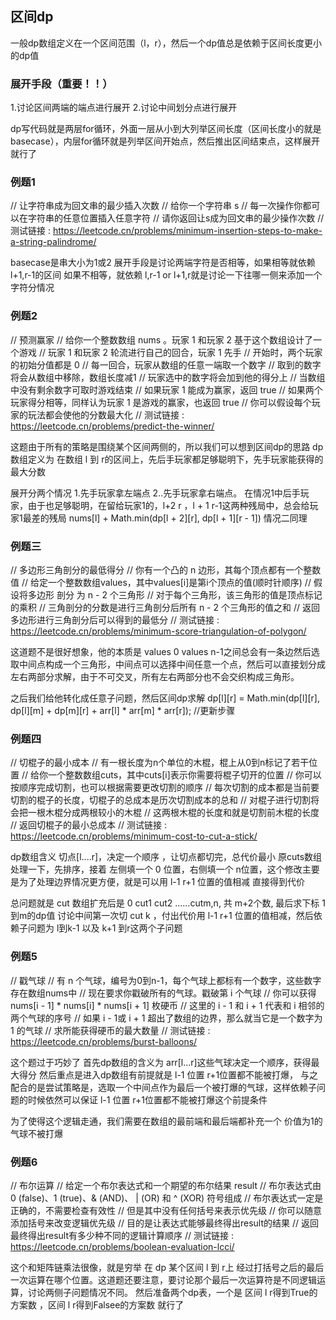 ## 区间dp
一般dp数组定义在一个区间范围（l，r），然后一个dp值总是依赖于区间长度更小的dp值
### 展开手段（重要！！）
1.讨论区间两端的端点进行展开
2.讨论中间划分点进行展开

dp写代码就是两层for循环，外面一层从小到大列举区间长度（区间长度小的就是basecase），内层for循环就是列举区间开始点，然后推出区间结束点，这样展开就行了

### 例题1
// 让字符串成为回文串的最少插入次数
// 给你一个字符串 s
// 每一次操作你都可以在字符串的任意位置插入任意字符
// 请你返回让s成为回文串的最少操作次数
// 测试链接 : https://leetcode.cn/problems/minimum-insertion-steps-to-make-a-string-palindrome/

basecase是串大小为1或2
展开手段是讨论两端字符是否相等，如果相等就依赖l+1,r-1的区间
如果不相等，就依赖 l,r-1  or  l+1,r就是讨论一下往哪一侧来添加一个字符分情况


### 例题2
// 预测赢家
// 给你一个整数数组 nums 。玩家 1 和玩家 2 基于这个数组设计了一个游戏
// 玩家 1 和玩家 2 轮流进行自己的回合，玩家 1 先手
// 开始时，两个玩家的初始分值都是 0
// 每一回合，玩家从数组的任意一端取一个数字
// 取到的数字将会从数组中移除，数组长度减1
// 玩家选中的数字将会加到他的得分上
// 当数组中没有剩余数字可取时游戏结束
// 如果玩家 1 能成为赢家，返回 true
// 如果两个玩家得分相等，同样认为玩家 1 是游戏的赢家，也返回 true
// 你可以假设每个玩家的玩法都会使他的分数最大化
// 测试链接 : https://leetcode.cn/problems/predict-the-winner/

这题由于所有的策略是围绕某个区间两侧的，所以我们可以想到区间dp的思路
dp数组定义为 在数组 l 到 r的区间上，先后手玩家都足够聪明下，先手玩家能获得的最大分数

展开分两个情况
1.先手玩家拿左端点
2..先手玩家拿右端点。
在情况1中后手玩家，由于也足够聪明，在留给玩家1的，l+2 r  ，l + 1  r-1这两种残局中，总会给玩家1最差的残局  nums[l] + Math.min(dp[l + 2][r], dp[l + 1][r - 1]) 
情况二同理

### 例题三
// 多边形三角剖分的最低得分
// 你有一个凸的 n 边形，其每个顶点都有一个整数值
// 给定一个整数数组values，其中values[i]是第i个顶点的值(顺时针顺序)
// 假设将多边形 剖分 为 n - 2 个三角形
// 对于每个三角形，该三角形的值是顶点标记的乘积
// 三角剖分的分数是进行三角剖分后所有 n - 2 个三角形的值之和
// 返回 多边形进行三角剖分后可以得到的最低分
// 测试链接 : https://leetcode.cn/problems/minimum-score-triangulation-of-polygon/

这道题不是很好想象，他的本质是  values 0  values n-1之间总会有一条边然后选取中间点构成一个三角形，中间点可以选择中间任意一个点，然后可以直接划分成左右两部分求解，由于不可交叉，所有左右两部分也不会交织构成三角形。

之后我们给他转化成任意子问题，然后区间dp求解
dp[l][r] = Math.min(dp[l][r], dp[l][m] + dp[m][r] + arr[l] * arr[m] * arr[r]);  //更新步骤


### 例题四
// 切棍子的最小成本
// 有一根长度为n个单位的木棍，棍上从0到n标记了若干位置
// 给你一个整数数组cuts，其中cuts[i]表示你需要将棍子切开的位置
// 你可以按顺序完成切割，也可以根据需要更改切割的顺序
// 每次切割的成本都是当前要切割的棍子的长度，切棍子的总成本是历次切割成本的总和
// 对棍子进行切割将会把一根木棍分成两根较小的木棍
// 这两根木棍的长度和就是切割前木棍的长度
// 返回切棍子的最小总成本
// 测试链接 : https://leetcode.cn/problems/minimum-cost-to-cut-a-stick/

dp数组含义  切点[l....r]，决定一个顺序 ，让切点都切完，总代价最小
原cuts数组处理一下，先排序，接着  左侧填一个 0 位置，右侧填一个 n位置，这个修改主要是为了处理边界情况更方便，就是可以用 l-1 r+1 位置的值相减 直接得到代价

总问题就是 cut 数组扩充后是 0 cut1 cut2 ……cutm,n,   共 m+2个数, 最后求下标  1到m的dp值
讨论中间第一次切 cut k  ，付出代价用 l-1 r+1 位置的值相减，然后依赖子问题为  l到k-1 以及 k+1 到r这两个子问题

### 例题5
// 戳气球
// 有 n 个气球，编号为0到n-1，每个气球上都标有一个数字，这些数字存在数组nums中
// 现在要求你戳破所有的气球。戳破第 i 个气球
// 你可以获得 nums[i - 1] * nums[i] * nums[i + 1] 枚硬币
// 这里的 i - 1 和 i + 1 代表和 i 相邻的两个气球的序号
// 如果 i - 1或 i + 1 超出了数组的边界，那么就当它是一个数字为 1 的气球
// 求所能获得硬币的最大数量
// 测试链接 : https://leetcode.cn/problems/burst-balloons/

这个题过于巧妙了
首先dp数组的含义为 arr[l...r]这些气球决定一个顺序，获得最大得分
然后重点是进入dp数组有前提就是 l-1 位置 r+1位置都不能被打爆，
与之配合的是尝试策略是，选取一个中间点作为最后一个被打爆的气球，这样依赖子问题的时候依然可以保证  l-1 位置 r+1位置都不能被打爆这个前提条件

为了使得这个逻辑走通，我们需要在数组的最前端和最后端都补充一个 价值为1的气球不被打爆

### 例题6
// 布尔运算
// 给定一个布尔表达式和一个期望的布尔结果 result
// 布尔表达式由 0 (false)、1 (true)、& (AND)、 | (OR) 和 ^ (XOR) 符号组成
// 布尔表达式一定是正确的，不需要检查有效性
// 但是其中没有任何括号来表示优先级
// 你可以随意添加括号来改变逻辑优先级
// 目的是让表达式能够最终得出result的结果
// 返回最终得出result有多少种不同的逻辑计算顺序
// 测试链接 : https://leetcode.cn/problems/boolean-evaluation-lcci/

这个和矩阵链乘法很像，就是穷举 在 dp 某个区间 l 到 r上  经过打括号之后的最后一次运算在哪个位置。这道题还要注意，要讨论那个最后一次运算符是不同逻辑运算，讨论两侧子问题情况不同。
然后准备两个dp表，一个是 区间 l r得到True的方案数 ，区间 l r得到Falsee的方案数 就行了
